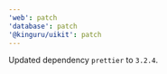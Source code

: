 ```yaml
---
'web': patch
'database': patch
'@kinguru/uikit': patch
---
```


Updated dependency `prettier` to `3.2.4`.
